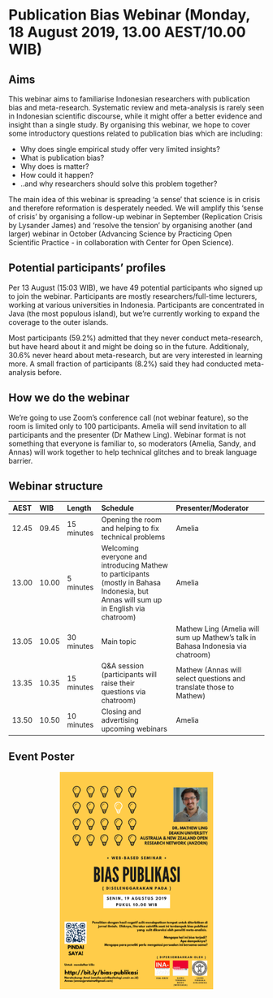 # Publication Bias Webinar (Monday, 18 August 2019, 13.00 AEST/10.00 WIB)

## Aims

This webinar aims to familiarise Indonesian researchers with publication
bias and meta-research. Systematic review and meta-analysis is rarely
seen in Indonesian scientific discourse, while it might offer a better
evidence and insight than a single study. By organising this webinar, we
hope to cover some introductory questions related to publication bias
which are including:

  - Why does single empirical study offer very limited insights?
  - What is publication bias?
  - Why does is matter?
  - How could it happen?
  - ..and why researchers should solve this problem together?

The main idea of this webinar is spreading ‘a sense’ that science is in
crisis and therefore reformation is desperately needed. We will amplify
this ‘sense of crisis’ by organising a follow-up webinar in September
(Replication Crisis by Lysander James) and ‘resolve the tension’ by
organising another (and larger) webinar in October (Advancing Science by
Practicing Open Scientific Practice - in collaboration with Center for
Open Science).

## Potential participants’ profiles

Per 13 August (15:03 WIB), we have 49 potential participants who signed
up to join the webinar. Participants are mostly researchers/full-time
lecturers, working at various universities in Indonesia. Participants
are concentrated in Java (the most populous island), but we’re currently
working to expand the coverage to the outer islands.

Most participants (59.2%) admitted that they never conduct
meta-research, but have heard about it and might be doing so in the
future. Additionaly, 30.6% never heard about meta-research, but are very
interested in learning more. A small fraction of participants (8.2%)
said they had conducted meta-analysis before.

## How we do the webinar

We’re going to use Zoom’s conference call (not webinar feature), so the
room is limited only to 100 participants. Amelia will send invitation to
all participants and the presenter (Dr Mathew Ling). Webinar format is
not something that everyone is familiar to, so moderators (Amelia,
Sandy, and Annas) will work together to help technical glitches and to
break language
barrier.

## Webinar structure

| AEST  | WIB   | Length     | Schedule                                                                                                                              | Presenter/Moderator                                                             |
| ----- | :---- | :--------- | :------------------------------------------------------------------------------------------------------------------------------------ | :------------------------------------------------------------------------------ |
| 12.45 | 09.45 | 15 minutes | Opening the room and helping to fix technical problems                                                                                | Amelia                                                                          |
| 13.00 | 10.00 | 5 minutes  | Welcoming everyone and introducing Mathew to participants (mostly in Bahasa Indonesia, but Annas will sum up in English via chatroom) | Amelia                                                                          |
| 13.05 | 10.05 | 30 minutes | Main topic                                                                                                                            | Mathew Ling (Amelia will sum up Mathew’s talk in Bahasa Indonesia via chatroom) |
| 13.35 | 10.35 | 15 minutes | Q\&A session (participants will raise their questions via chatroom)                                                                   | Mathew (Annas will select questions and translate those to Mathew)              |
| 13.50 | 10.50 | 10 minutes | Closing and advertising upcoming webinars                                                                                             | Amelia                                                                          |

## Event Poster

<center>

<img src="pic/pub-bias-webinar.png" style="width:60%;" class="fancyimage"/>

</center>
